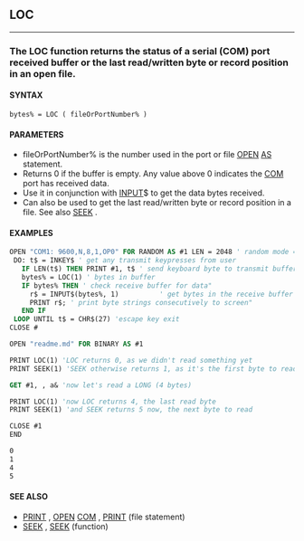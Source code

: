 ## LOC
---

### The LOC function returns the status of a serial (COM) port received buffer or the last read/written byte or record position in an open file.

#### SYNTAX

`bytes% = LOC ( fileOrPortNumber% )`

#### PARAMETERS
* fileOrPortNumber% is the number used in the port or file [OPEN](./OPEN.md) [AS](./AS.md) statement.
* Returns 0 if the buffer is empty. Any value above 0 indicates the [COM](./COM.md) port has received data.
* Use it in conjunction with [INPUT](./INPUT.md)$ to get the data bytes received.
* Can also be used to get the last read/written byte or record position in a file. See also [SEEK](./SEEK.md) .


#### EXAMPLES
```vb
OPEN "COM1: 9600,N,8,1,OP0" FOR RANDOM AS #1 LEN = 2048 ' random mode = input and output
 DO: t$ = INKEY$ ' get any transmit keypresses from user
   IF LEN(t$) THEN PRINT #1, t$ ' send keyboard byte to transmit buffer
   bytes% = LOC(1) ' bytes in buffer
   IF bytes% THEN ' check receive buffer for data"
     r$ = INPUT$(bytes%, 1)          ' get bytes in the receive buffer
     PRINT r$; ' print byte strings consecutively to screen"
   END IF
 LOOP UNTIL t$ = CHR$(27) 'escape key exit
CLOSE #
```
  
```vb
OPEN "readme.md" FOR BINARY AS #1

PRINT LOC(1) 'LOC returns 0, as we didn't read something yet
PRINT SEEK(1) 'SEEK otherwise returns 1, as it's the first byte to read

GET #1, , a& 'now let's read a LONG (4 bytes)

PRINT LOC(1) 'now LOC returns 4, the last read byte
PRINT SEEK(1) 'and SEEK returns 5 now, the next byte to read

CLOSE #1
END
```
  
```vb
0
1
4
5
```
  


#### SEE ALSO
* [PRINT](./PRINT.md) , [OPEN](./OPEN.md) [COM](./COM.md) , [PRINT](./PRINT.md) (file statement)
* [SEEK](./SEEK.md) , [SEEK](./SEEK.md) (function)
